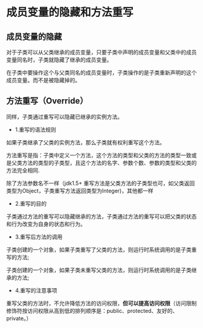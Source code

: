 #    成员变量的隐藏和方法重写



## 成员变量的隐藏

对于子类可以从父类继承的成员变量，只要子类中声明的成员变量和父类中的成员变量同名时，子类就隐藏了继承的成员变量。

在子类中要操作这个与父类同名的成员变量时，子类操作的是子类重新声明的这个成员变量。而不是被隐藏掉的。



##  方法重写（Override）

同样，子类通过重写可以隐藏已继承的实例方法。

+ 1.重写的语法规则

如果子类继承了父类的实例方法，那么子类就有权利重写这个方法。

方法重写是指：子类中定义一个方法，这个方法的类型和父类的方法的类型一致或是父类方法的类型的子类型，且这个方法的名字、参数个数、参数的类型和父类的方法完全相同.

除了方法参数名不一样（jdk1.5+ 重写方法是父类方法的子类型也可，如父类返回类型为Object，子类重写方法返回类型为Integer)，其他都一样



+ 2.重写的目的

子类通过方法的重写可以隐藏继承的方法，子类通过方法的重写可以把父类的状态和行为改变为自身的状态和行为。



+ 3.重写后方法的调用

子类创建的一个对象，如果子类重写了父类的方法，则运行时系统调用的是子类重写的方法;

子类创建的一个对象，如果子类未重写父类的方法，则运行时系统调用的是子类继承的方法;



+ 4.重写的注意事项

重写父类的方法时，不允许降低方法的访问权限，**但可以提高访问权限**（访问限制修饰符按访问权限从高到低的排列顺序是：public、protected、友好的、private。） 




























